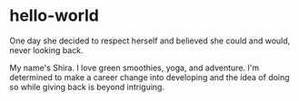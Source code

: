 # hello-world
One day she decided to respect herself and believed she could and would, never looking back.

My name's Shira. I love green smoothies, yoga, and adventure. I'm determined to make a career change into developing and the idea of doing so while giving back is beyond intriguing.
